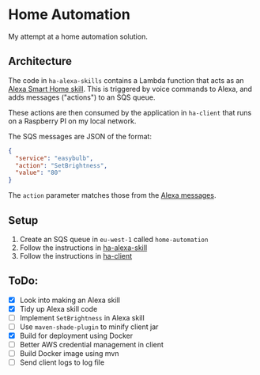 # Home Automation
My attempt at a home automation solution.

## Architecture
The code in `ha-alexa-skills` contains a Lambda function that acts as an [Alexa Smart Home skill](https://developer.amazon.com/docs/smarthome/understand-the-smart-home-skill-api.html).
This is triggered by voice commands to Alexa, and adds messages ("actions") to an SQS queue.

These actions are then consumed by the application in `ha-client` that runs on a Raspberry PI on my
local network.

The SQS messages are JSON of the format:
```json
{
  "service": "easybulb",
  "action": "SetBrightness",
  "value": "80"
}
```
The `action` parameter matches those from the [Alexa messages](https://developer.amazon.com/docs/smarthome/smart-home-skill-api-message-reference.html#lighting-and-tunable-lighting-control-messages).

## Setup
1. Create an SQS queue in `eu-west-1` called `home-automation`
2. Follow the instructions in [ha-alexa-skill](ha-alexa-skill)
3. Follow the instructions in [ha-client](ha-client)

## ToDo:
- [x] Look into making an Alexa skill
- [x] Tidy up Alexa skill code
- [ ] Implement `SetBrightness` in Alexa skill
- [ ] Use `maven-shade-plugin` to minify client jar
- [x] Build for deployment using Docker
- [ ] Better AWS credential management in client
- [ ] Build Docker image using mvn
- [ ] Send client logs to log file
